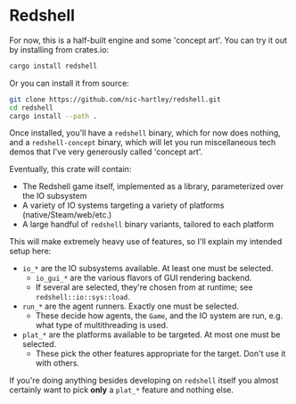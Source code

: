 # Redshell

For now, this is a half-built engine and some 'concept art'.
You can try it out by installing from crates.io:

```sh
cargo install redshell
```

Or you can install it from source:

```sh
git clone https://github.com/nic-hartley/redshell.git
cd redshell
cargo install --path .
```

Once installed, you'll have a `redshell` binary, which for now does nothing, and a `redshell-concept` binary, which will let you run miscellaneous tech demos that I've very generously called 'concept art'.

Eventually, this crate will contain:

- The Redshell game itself, implemented as a library, parameterized over the IO subsystem
- A variety of IO systems targeting a variety of platforms (native/Steam/web/etc.)
- A large handful of `redshell` binary variants, tailored to each platform

This will make extremely heavy use of features, so I'll explain my intended setup here:

- `io_*` are the IO subsystems available. At least one must be selected.
  - `io_gui_*` are the various flavors of GUI rendering backend.
  - If several are selected, they're chosen from at runtime; see `redshell::io::sys::load`.
- `run_*` are the agent runners. Exactly one must be selected.
  - These decide how agents, the `Game`, and the IO system are run, e.g. what type of multithreading is used.
- `plat_*` are the platforms available to be targeted. At most one must be selected.
  - These pick the other features appropriate for the target. Don't use it with others.

If you're doing anything besides developing on `redshell` itself you almost certainly want to pick **only** a `plat_*` feature and nothing else.
